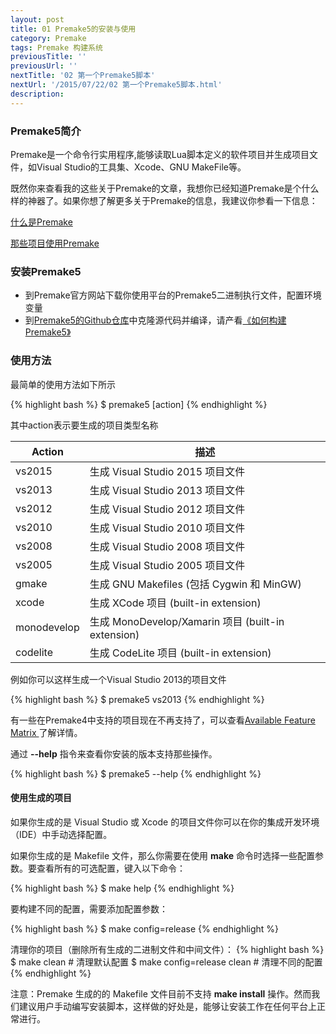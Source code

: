 ```yaml
---
layout: post
title: 01 Premake5的安装与使用
category: Premake
tags: Premake 构建系统
previousTitle: ''
previousUrl: ''
nextTitle: '02 第一个Premake5脚本'
nextUrl: '/2015/07/22/02 第一个Premake5脚本.html'
description:
---
```


### Premake5简介

Premake是一个命令行实用程序,能够读取Lua脚本定义的软件项目并生成项目文件，如Visual Studio的工具集、Xcode、GNU MakeFile等。

既然你来查看我的这些关于Premake的文章，我想你已经知道Premake是个什么样的神器了。如果你想了解更多关于Premake的信息，我建议你参看一下信息：

[什么是Premake](https://github.com/premake/premake-core/wiki/What_Is_Premake)

[那些项目使用Premake](https://github.com/premake/premake-core/wiki/Who-Uses-Premake)

### 安装Premake5

* 到Premake官方网站下载你使用平台的Premake5二进制执行文件，配置环境变量
* 到[Premake5的Github仓库](https://github.com/premake/premake-core)中克隆源代码并编译，请产看[《如何构建Premake5》](https://github.com/premake/premake-core/wiki/Building-Premake)

### 使用方法

最简单的使用方法如下所示

{% highlight bash %}
$ premake5 [action]
{% endhighlight %}

其中action表示要生成的项目类型名称

Action        | 描述
           ---|---
vs2015        | 生成 Visual Studio 2015 项目文件
vs2013        | 生成 Visual Studio 2013 项目文件
vs2012        | 生成 Visual Studio 2012 项目文件
vs2010        | 生成 Visual Studio 2010 项目文件
vs2008        | 生成 Visual Studio 2008 项目文件
vs2005        | 生成 Visual Studio 2005 项目文件
gmake	      | 生成 GNU Makefiles (包括 Cygwin 和 MinGW)
xcode	      | 生成 XCode 项目 (built-in extension)
monodevelop	  | 生成 MonoDevelop/Xamarin 项目 (built-in extension)
codelite	  | 生成 CodeLite 项目 (built-in extension)

例如你可以这样生成一个Visual Studio 2013的项目文件

{% highlight bash %}
$ premake5 vs2013
{% endhighlight %}

有一些在Premake4中支持的项目现在不再支持了，可以查看[Available Feature Matrix ](https://github.com/premake/premake-core/wiki/Feature-Matrix)了解详情。

通过 **--help** 指令来查看你安装的版本支持那些操作。

{% highlight bash %}
$ premake5 --help
{% endhighlight %}

#### 使用生成的项目

如果你生成的是 Visual Studio 或 Xcode 的项目文件你可以在你的集成开发环境（IDE）中手动选择配置。

如果你生成的是 Makefile 文件，那么你需要在使用 **make** 命令时选择一些配置参数。要查看所有的可选配置，键入以下命令：

{% highlight bash %}
$ make help
{% endhighlight %}

要构建不同的配置，需要添加配置参数：

{% highlight bash %}
$ make config=release
{% endhighlight %}

清理你的项目（删除所有生成的二进制文件和中间文件）：
{% highlight bash %}
$ make clean                 # 清理默认配置
$ make config=release clean  # 清理不同的配置
{% endhighlight %}

注意：Premake 生成的的 Makefile 文件目前不支持 **make install** 操作。然而我们建议用户手动编写安装脚本，这样做的好处是，能够让安装工作在任何平台上正常进行。
